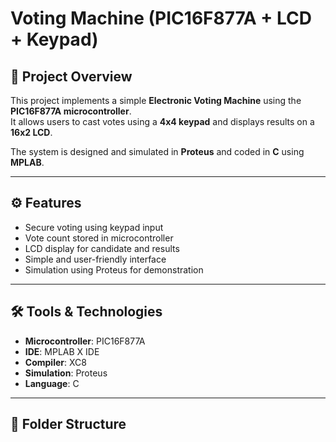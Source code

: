 # Voting Machine (PIC16F877A + LCD + Keypad)

## 📌 Project Overview
This project implements a simple **Electronic Voting Machine** using the **PIC16F877A microcontroller**.  
It allows users to cast votes using a **4x4 keypad** and displays results on a **16x2 LCD**.  

The system is designed and simulated in **Proteus** and coded in **C** using **MPLAB**.

---

## ⚙️ Features
- Secure voting using keypad input
- Vote count stored in microcontroller
- LCD display for candidate and results
- Simple and user-friendly interface
- Simulation using Proteus for demonstration

---

## 🛠️ Tools & Technologies
- **Microcontroller**: PIC16F877A  
- **IDE**: MPLAB X IDE  
- **Compiler**: XC8  
- **Simulation**: Proteus  
- **Language**: C  

---

## 📂 Folder Structure
